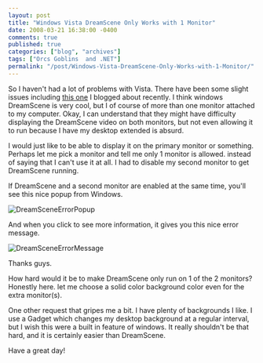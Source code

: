 ```yaml
---
layout: post
title: "Windows Vista DreamScene Only Works with 1 Monitor"
date: 2008-03-21 16:38:00 -0400
comments: true
published: true
categories: ["blog", "archives"]
tags: ["Orcs Goblins  and .NET"]
permalink: "/post/Windows-Vista-DreamScene-Only-Works-with-1-Monitor/"
---
```

<!-- more -->

<p>So I haven't had a lot of problems with Vista. There have been some slight issues including <a href="http://aspadvice.com/blogs/name/archive/2008/03/19/Vista-64-Install-Requires-a-DVD-Device-Driver.aspx" target="_blank">this one</a> I blogged about recently. I think windows DreamScene is very cool, but I of course of more than one monitor attached to my computer. Okay, I can understand that they might have difficulty displaying the DreamScene video on both monitors, but not even allowing it to run because I have my desktop extended is absurd.</p>
<p>I would just like to be able to display it on the primary monitor or something. Perhaps let me pick a monitor and tell me only 1 monitor is allowed. instead of saying that I can't use it at all. I had to disable my second monitor to get DreamScene running.</p>
<p>If DreamScene and a second monitor are enabled at the same time, you'll see this nice popup from Windows.</p>
<p><img src="http://static.flickr.com/2257/2350097448_5b5e9c98b5.jpg" border="0" alt="DreamSceneErrorPopup" /></p>
<p>And when you click to see more information, it gives you this nice error message.</p>
<p><img src="http://static.flickr.com/2011/2350097476_fe159ba1b9.jpg" border="0" alt="DreamSceneErrorMessage" /></p>
<p>Thanks guys.</p>
<p>How hard would it be to make DreamScene only run on 1 of the 2 monitors? Honestly here. let me choose a solid color background color even for the extra monitor(s).</p>
<p>One other request that gripes me a bit. I have plenty of backgrounds I like. I use a Gadget which changes my desktop background at a regular interval, but I wish this were a built in feature of windows. It really shouldn't be that hard, and it is certainly easier than DreamScene.</p>
<p>Have a great day!</p>
